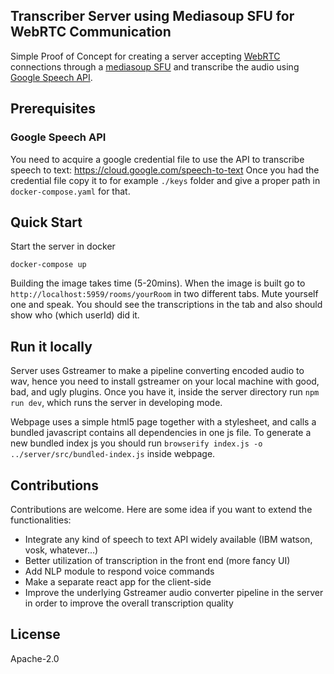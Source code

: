 Transcriber Server using Mediasoup SFU for WebRTC Communication
---

Simple Proof of Concept for creating a server accepting [WebRTC](https://webrtc.org) connections through a [mediasoup SFU](https://mediasoup.org/) and transcribe the audio using [Google Speech API](https://cloud.google.com/speech-to-text/docs).

## Prerequisites

### Google Speech API

You need to acquire a google credential file to use the API to transcribe 
speech to text: https://cloud.google.com/speech-to-text 
Once you had the credential file copy it to for example `./keys` folder 
and give a proper path in `docker-compose.yaml` for that.

## Quick Start

Start the server in docker

    docker-compose up

Building the image takes time (5-20mins). When the image is built go to `http://localhost:5959/rooms/yourRoom` in two different tabs. Mute yourself one and speak.
You should see the transcriptions in the tab and also should show who (which userId) 
did it.

## Run it locally 

Server uses Gstreamer to make a pipeline converting encoded audio to wav, hence 
you need to install gstreamer on your local machine with good, bad, and ugly plugins.
Once you have it, inside the server directory run `npm run dev`, which runs the 
server in developing mode.

Webpage uses a simple html5 page together with a stylesheet, and calls a bundled javascript contains all dependencies in one js file. To generate a new bundled index js you should run `browserify index.js -o ../server/src/bundled-index.js` inside webpage. 

## Contributions

Contributions are welcome. Here are some idea if you want to extend the functionalities:
 * Integrate any kind of speech to text API widely available (IBM watson, vosk, whatever...)
 * Better utilization of transcription in the front end (more fancy UI)
 * Add NLP module to respond voice commands
 * Make a separate react app for the client-side
 * Improve the underlying Gstreamer audio converter pipeline in the server in order to improve the overall transcription quality
 
## License

Apache-2.0
